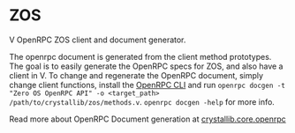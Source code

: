 # ZOS

V OpenRPC ZOS client and document generator.

The openrpc document is generated from the client method prototypes. The goal is to easily generate the OpenRPC specs for ZOS, and also have a client in V. To change and regenerate the OpenRPC document, simply change client functions, install the [OpenRPC CLI](../openrpc/README.md) and run `openrpc docgen -t "Zero OS OpenRPC API" -o <target_path> /path/to/crystallib/zos/methods.v`. `openrpc docgen -help` for more info. 

Read more about OpenRPC Document generation at [crystallib.core.openrpc](../openrpc/README.md)

